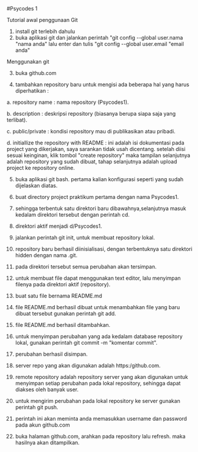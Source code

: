 #Psycodes 1

Tutorial awal penggunaan Git

1. install git terlebih dahulu
2. buka aplikasi git dan jalankan perintah "git config --global user.nama "nama anda" lalu enter dan tulis "git config --global user.email "email anda"

Menggunakan git

3. buka github.com

4. tambahkan repository baru untuk mengisi ada beberapa hal yang harus diperhatikan :

  a. repository name : nama repository (Psycodes1).
  
  b. description : deskripsi repository (biasanya berupa siapa saja yang terlibat).
  
  c. public/private : kondisi repository mau di publikasikan atau pribadi.
  
  d. initiallize the repository with README : ini adalah isi dokumentasi pada project yang dikerjakan, saya sarankan tidak usah dicentang. setelah diisi sesuai keinginan, klik tombol "create repository" maka tampilan selanjutnya adalah repository yang sudah dibuat, tahap selanjutnya adalah upload project ke repository online.

5. buka aplikasi git bash. pertama kalian konfigurasi seperti yang sudah dijelaskan diatas.

6. buat directory project praktikum pertama dengan nama Psycodes1.
    
7. sehingga terbentuk satu direktori baru dibawahnya,selanjutnya masuk kedalam direktori tersebut dengan perintah cd.
    
8. direktori aktif menjadi d/Psycodes1.
    
9. jalankan perintah git init, untuk membuat repository lokal.
    
10. repository baru berhasil diinisialisasi, dengan terbentuknya satu direktori hidden dengan nama .git.
    
11. pada direktori tersebut semua perubahan akan tersimpan.
    
12. untuk membuat file dapat menggunakan text editor, lalu menyimpan filenya pada direktori aktif (repository).
    
13. buat satu file bernama README.md
    
14. file README.md berhasil dibuat untuk menambahkan file yang baru dibuat tersebut gunakan perintah git add.
    
15. file README.md berhasil ditambahkan.
    
16. untuk menyimpan perubahan yang ada kedalam database repository lokal, gunakan perintah git commit -m "komentar commit".
    
17. perubahan berhasil disimpan.
    
18. server repo yang akan digunakan adalah https:/github.com.
    
19. remote repository adalah repository server yang akan digunakan untuk menyimpan setiap perubahan pada lokal repository, sehingga dapat diakses oleh banyak user.
    
20. untuk mengirim perubahan pada lokal repository ke server gunakan perintah git push.
    
21. perintah ini akan meminta anda memasukkan username dan password pada akun github.com
    
22. buka halaman github.com, arahkan pada repository lalu refresh. maka hasilnya akan ditampilkan.



